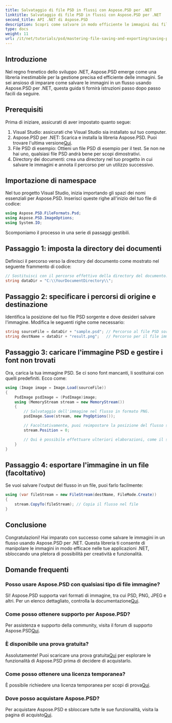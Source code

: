 ```yaml
---
title: Salvataggio di file PSD in flussi con Aspose.PSD per .NET
linktitle: Salvataggio di file PSD in flussi con Aspose.PSD per .NET
second_title: API .NET di Aspose.PSD
description: Scopri come salvare in modo efficiente le immagini dai file PSD ai flussi usando Aspose.PSD per .NET. Questa guida completa passo dopo passo copre prerequisiti, codici e tecniche.
type: docs
weight: 11
url: /it/net/tutorials/psd/mastering-file-saving-and-exporting/saving-psd-files-to-streams/
---
```

## Introduzione

Nel regno frenetico dello sviluppo .NET, Aspose.PSD emerge come una libreria inestimabile per la gestione precisa ed efficiente delle immagini. Se sei ansioso di imparare come salvare le immagini in un flusso usando Aspose.PSD per .NET, questa guida ti fornirà istruzioni passo dopo passo facili da seguire.

## Prerequisiti

Prima di iniziare, assicurati di aver impostato quanto segue:

1. Visual Studio: assicurati che Visual Studio sia installato sul tuo computer.
2.  Aspose.PSD per .NET: Scarica e installa la libreria Aspose.PSD. Puoi trovare l'ultima versione[Qui](https://releases.aspose.com/psd/net/).
3. File PSD di esempio: Ottieni un file PSD di esempio per il test. Se non ne hai uno, qualsiasi file PSD andrà bene per scopi dimostrativi.
4. Directory dei documenti: crea una directory nel tuo progetto in cui salvare le immagini e annota il percorso per un utilizzo successivo.

## Importazione di namespace

Nel tuo progetto Visual Studio, inizia importando gli spazi dei nomi essenziali per Aspose.PSD. Inserisci queste righe all'inizio del tuo file di codice:

```csharp
using Aspose.PSD.FileFormats.Psd;
using Aspose.PSD.ImageOptions;
using System.IO;
```

Scomponiamo il processo in una serie di passaggi gestibili.

## Passaggio 1: imposta la directory dei documenti

Definisci il percorso verso la directory del documento come mostrato nel seguente frammento di codice:

```csharp
// Sostituisci con il percorso effettivo della directory del documento.
string dataDir = "C:\\YourDocumentDirectory\\";
```

## Passaggio 2: specificare i percorsi di origine e destinazione

Identifica la posizione del tuo file PSD sorgente e dove desideri salvare l'immagine. Modifica le seguenti righe come necessario:

```csharp
string sourceFile = dataDir + "sample.psd"; // Percorso al file PSD sorgente
string destName = dataDir + "result.png";   // Percorso per il file immagine di output
```

## Passaggio 3: caricare l'immagine PSD e gestire i font non trovati

Ora, carica la tua immagine PSD. Se ci sono font mancanti, li sostituirai con quelli predefiniti. Ecco come:

```csharp
using (Image image = Image.Load(sourceFile))
{
    PsdImage psdImage = (PsdImage)image;
    using (MemoryStream stream = new MemoryStream())
    {
        // Salvataggio dell'immagine nel flusso in formato PNG.
        psdImage.Save(stream, new PngOptions());

        // Facoltativamente, puoi reimpostare la posizione del flusso se necessario
        stream.Position = 0;

        // Qui è possibile effettuare ulteriori elaborazioni, come il salvataggio in un file o l'invio tramite rete.
    }
}
```

## Passaggio 4: esportare l'immagine in un file (facoltativo)

Se vuoi salvare l'output del flusso in un file, puoi farlo facilmente:

```csharp
using (var fileStream = new FileStream(destName, FileMode.Create))
{
    stream.CopyTo(fileStream); // Copia il flusso nel file
}
```

## Conclusione

Congratulazioni! Hai imparato con successo come salvare le immagini in un flusso usando Aspose.PSD per .NET. Questa libreria ti consente di manipolare le immagini in modo efficace nelle tue applicazioni .NET, sbloccando una pletora di possibilità per creatività e funzionalità.

## Domande frequenti

### Posso usare Aspose.PSD con qualsiasi tipo di file immagine?
 Sì! Aspose.PSD supporta vari formati di immagine, tra cui PSD, PNG, JPEG e altri. Per un elenco dettagliato, controlla la documentazione[Qui](https://reference.aspose.com/psd/net/).

### Come posso ottenere supporto per Aspose.PSD?
 Per assistenza e supporto della community, visita il forum di supporto Aspose.PSD[Qui](https://forum.aspose.com/c/psd/34).

### È disponibile una prova gratuita?
 Assolutamente! Puoi scaricare una prova gratuita[Qui](https://releases.aspose.com/) per esplorare le funzionalità di Aspose.PSD prima di decidere di acquistarlo.

### Come posso ottenere una licenza temporanea?
 È possibile richiedere una licenza temporanea per scopi di prova[Qui](https://purchase.conholdate.com/temporary-license/).

### Dove posso acquistare Aspose.PSD?
 Per acquistare Aspose.PSD e sbloccare tutte le sue funzionalità, visita la pagina di acquisto[Qui](https://purchase.conholdate.com/buy).